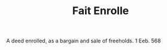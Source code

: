 ---
title: Fait Enrolle
letter: F
permalink: "/definitions/bld-fait-enrolle.html"
body: A deed enrolled, as a bargain and sale of freeholds. 1 Eeb. 568
published_at: '2018-07-07'
source: Black's Law Dictionary 2nd Ed (1910)
layout: post
---